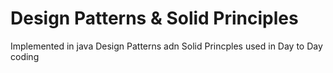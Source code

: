 <h1> Design Patterns & Solid Principles </h1>

<p>
Implemented in java Design Patterns adn Solid Princples used in Day to Day coding  </p>
